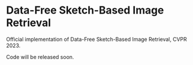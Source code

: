 # Data-Free Sketch-Based Image Retrieval
Official implementation of Data-Free Sketch-Based Image Retrieval, CVPR 2023.

Code will be released soon.
